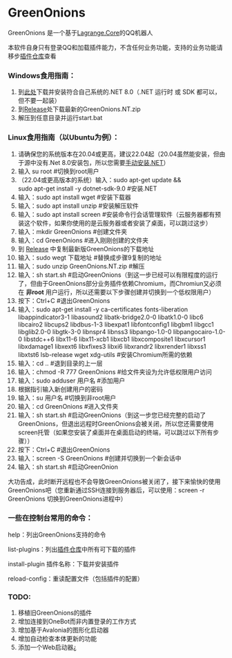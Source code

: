 # GreenOnions

GreenOnions 是一个基于[Lagrange.Core](https://github.com/LagrangeDev/Lagrange.Core)的QQ机器人

本软件自身只有登录QQ和加载插件能力，不含任何业务功能，支持的业务功能请移步[插件仓库](https://github.com/Alex1911-Jiang/GreenOnions.Plugins)查看

### Windows食用指南：

1. 到[此处](https://dotnet.microsoft.com/zh-cn/download/dotnet/8.0)下载并安装符合自己系统的.NET 8.0（.NET 运行时 或 SDK 都可以，但不要一起装）
2. 到[Release](https://github.com/Alex1911-Jiang/GreenOnions/releases)处下载最新的GreenOnions.NT.zip
3. 解压到任意目录并运行start.bat

### Linux食用指南（以Ubuntu为例）：

1. 请确保您的系统版本在20.04或更高，建议22.04起（20.04虽然能安装，但由于源中没有.Net 8.0安装包，所以您需要[手动安装.NET](https://learn.microsoft.com/zh-cn/dotnet/core/install/linux-scripted-manual)）
2. 输入 su root #切换到root用户
3. （22.04或更高版本的系统）输入：sudo apt-get update && \
  sudo apt-get install -y dotnet-sdk-9.0 #安装.NET
4. 输入：sudo apt install wget #安装下载器
5. 输入：sudo apt install unzip #安装解压软件
6. 输入：sudo apt install screen #安装命令行会话管理软件（云服务器都有预装这个软件，如果你使用的是云服务器或者安装了桌面，可以跳过这步）
7. 输入：mkdir GreenOnions #创建文件夹
8. 输入：cd GreenOnions #进入刚刚创建的文件夹
9. 到 [Release](https://github.com/Alex1911-Jiang/GreenOnions/releases) 中复制最新版GreenOnions的下载地址
10. 输入：sudo wegt 下载地址 #替换成步骤9复制的地址
11. 输入：sudo unzip GreenOnions.NT.zip #解压
12. 输入：sh start.sh #启动GreenOnions（到这一步已经可以有限程度的运行了，但由于GreenOnions部分业务插件依赖Chromium，而Chromiun又必须在 **非root** 用户运行，所以还需要以下步骤创建并切换到一个低权限用户）
13. 按下：Ctrl+C #退出GreenOnions
14. 输入：sudo apt-get install -y ca-certificates fonts-liberation libappindicator3-1 libasound2 libatk-bridge2.0-0 libatk1.0-0 libc6 libcairo2 libcups2 libdbus-1-3 libexpat1 libfontconfig1 libgbm1 libgcc1 libglib2.0-0 libgtk-3-0 libnspr4 libnss3 libpango-1.0-0 libpangocairo-1.0-0 libstdc++6 libx11-6 libx11-xcb1 libxcb1 libxcomposite1 libxcursor1 libxdamage1 libxext6 libxfixes3 libxi6 libxrandr2 libxrender1 libxss1 libxtst6 lsb-release wget xdg-utils  #安装Chromium所需的依赖
15. 输入：cd .. #退到目录的上一层
16. 输入：chmod -R 777 GreenOnions #给文件夹设为允许低权限用户访问
17. 输入：sudo adduser 用户名 #添加用户
18. 根据指引输入新创建用户的密码
19. 输入：su 用户名 #切换到非root用户
20. 输入：cd GreenOnions #进入文件夹
21. 输入：sh start.sh #启动GreenOnions（到这一步您已经完整的启动了GreenOnions，但退出远程时GreenOnions会被关闭，所以您还需要使用screen托管（如果您安装了桌面并在桌面启动的终端，可以跳过以下所有步骤））
22. 按下：Ctrl+C #退出GreenOnions
23. 输入：screen -S GreenOnions #创建并切换到一个新会话中
24. 输入：sh start.sh #启动GreenOnion
    
大功告成，此时断开远程也不会导致GreenOnions被关闭了，接下来愉快的使用GreenOnions吧（您重新通过SSH连接到服务器后，可以使用：screen -r GreenOnions 切换到GreenOnions进程中）

### 一些在控制台常用的命令：

help：列出GreenOnions支持的命令

list-plugins：列出[插件仓库](https://github.com/Alex1911-Jiang/GreenOnions.Plugins)中所有可下载的插件

install-plugin 插件名称：下载并安装插件

reload-config：重读配置文件（包括插件的配置）

### TODO:
1. 移植旧GreenOnions的插件
2. 增加连接到OneBot而非内置登录的工作方式
3. 增加基于Avalonia的图形化启动器
4. 增加自动检查本体更新的功能
5. 添加一个Web启动器¿
